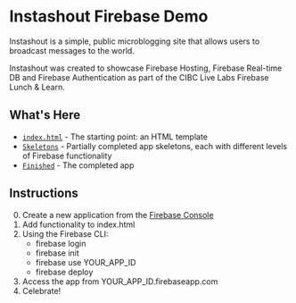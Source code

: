 # Instashout Firebase Demo

Instashout is a simple, public microblogging site that allows users to broadcast messages to the world.

Instashout was created to showcase Firebase Hosting, Firebase Real-time DB and Firebase Authentication as part of the CIBC Live Labs Firebase Lunch &amp; Learn.

## What's Here

- [`index.html`](/index.html) - The starting point: an HTML template
- [`Skeletons`](/Skeletons) - Partially completed app skeletons, each with different levels of Firebase functionality
- [`Finished`](/Finished) - The completed app

## Instructions

0. Create a new application from the [Firebase Console](https://console.firebase.google.com)
1. Add functionality to index.html
2. Using the Firebase CLI:
	- firebase login
	- firebase init
	- firebase use YOUR_APP_ID
	- firebase deploy
3. Access the app from YOUR_APP_ID.firebaseapp.com
4. Celebrate!
